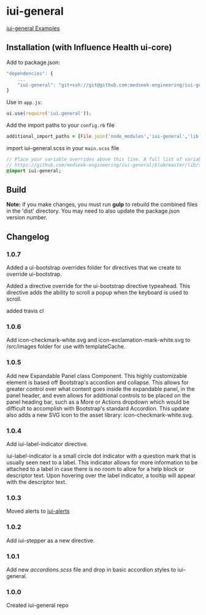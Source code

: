 # iui-general

[iui-general Examples](http://medseek-engineering.github.io/iui-general/style-guide/ "iui-general Examples")


## Installation (with Influence Health ui-core)

Add to package.json:
```javascript
"dependencies": {
    ...
    "iui-general": "git+ssh://git@github.com:medseek-engineering/iui-general.git"
}
```

Use in `app.js`:
```javascript
ui.use(require('iui.general'));
```

Add the import paths to your `config.rb` file
```ruby
additional_import_paths = [File.join('node_modules','iui-general','lib','src')]
```

import iui-general.scss in your `main.scss` file

```sass
// Place your variable overrides above this line. A full list of variables can be found here: 
// https://github.com/medseek-engineering/iui-general/blob/master/lib/src/_iui-variables.scss
@import iui-general;
```



## Build
**Note:** if you make changes, you must run **gulp** to rebuild the combined files in the 'dist' directory. You may need to also update the package.json version number.

## Changelog

### 1.0.7

Added a ui-bootstrap overrides folder for directives that we create to override ui-bootstrap.

Added a directive override for the ui-bootstrap directive typeahead. This directive adds the ability to scroll a popup when the keyboard is used to scroll.

added travis cl

### 1.0.6

Add icon-checkmark-white.svg and icon-exclamation-mark-white.svg to /src/images folder for use with templateCache.

### 1.0.5

Add new Expandable Panel class Component. This highly customizable element is based off Bootstrap's accordion and collapse. This allows for greater control over what content goes inside the expandable panel, in the panel header, and even allows for additional controls to be placed on the panel heading bar, such as a More or Actions dropdown which would be difficult to accomplish with Bootstrap's standard Accordion. This update also adds a new SVG icon to the asset library: icon-checkmark-white.svg.

### 1.0.4

Add iui-label-indicator directive.

iui-label-indicator is a small circle dot indicator with a question mark that is usually seen next to a label. This indicator allows for more information to be attached to a label in case there is no room to allow for a help block or descriptor text. Upon hovering over the label indicator, a tooltip will appear with the descriptor text.

### 1.0.3

Moved alerts to [iui-alerts](https://github.com/medseek-engineering/iui-alerts)

### 1.0.2

Add iui-stepper as a new directive.

### 1.0.1

Add new _accordions.scss_ file and drop in basic accordion styles to iui-general.

### 1.0.0

Created iui-general repo
